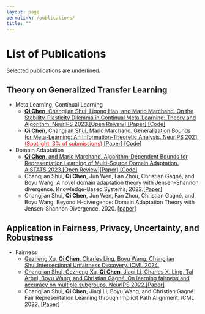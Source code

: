 ```yaml
---
layout: page
permalink: /publications/
title: ""  
---
```


<span></span>
# List of Publications

Selected publications are <span style="text-decoration: underline">underlined.</span>

## Theory on Generalized Transfer Learning

 * Meta Learning, Continual Learning
    - <span style="text-decoration: underline"> **Qi Chen**, Changjian Shui, Ligong Han, and Mario Marchand. On the Stability-Plasticity Dilemma in Continual Meta-Learning: Theory and Algorithm. NeurIPS 2023.[[Open Reivew](https://openreview.net/forum?id=DNHGKeOhLl)] [[Paper](https://openreview.net/pdf?id=DNHGKeOhLl)] [[Code](https://github.com/livreQ/DynamicCML)]</span>
    - <span style="text-decoration: underline">**Qi Chen**, Changjian Shui, Mario Marchand. Generalization Bounds for Meta-Learning: An Information-Theoretic Analysis. NeurIPS 2021. <font color=red>(Spotlight, 3% of submissions)</font> [[Paper](https://proceedings.neurips.cc/paper/2021/file/d9d347f57ae11f34235b4555710547d8-Paper.pdf)] [[Code](https://github.com/livreQ/meta-sgld)] </span>
 * Domain Adaptation
    - <span style="text-decoration: underline">**Qi Chen**, and Mario Marchand. Algorithm-Dependent Bounds for Representation Learning of Multi-Source Domain Adaptation. AISTATS 2023.[[Open Review](https://openreview.net/forum?id=9J2wV5E1Aq)][[Paper](https://proceedings.mlr.press/v206/chen23h/chen23h.pdf)] [[Code](https://github.com/livreQ/IMDA)]</span>
    - Changjian Shui, **Qi Chen**, Jun Wen, Fan Zhou, Christian Gagné, and Boyu Wang. A novel domain adaptation theory with Jensen–Shannon divergence. Knowledge-Based Systems, 2022.[[Paper](https://openreview.net/pdf?id=ilDfZG2BVDh)]
    - Changjian Shui, **Qi Chen**, Jun Wen, Fan Zhou, Christian Gagné, and Boyu Wang. Beyond H-divergence: Domain Adaptation Theory with Jensen-Shannon Divergence. 2020. [[paper](https://arxiv.org/pdf/2007.15567.pdf)]

## Application in Fairness, Privacy, Uncertainty, and Robustness
  * Fairness
    - <span style="text-decoration: underline">Gezheng Xu, **Qi Chen**, Charles Ling, Boyu Wang, Changjian Shui.Intersectional Unfairness Discovery. ICML 2024. </span>
    - <span style="text-decoration: underline">Changjian Shui, Gezheng Xu, **Qi Chen**, Jiaqi Li, Charles X. Ling, Tal Arbel, Boyu Wang, and Christian Gagné. On learning fairness and accuracy on multiple subgroups. NeurIPS 2022.[[Paper](https://proceedings.neurips.cc/paper_files/paper/2022/file/dc96134e169de5aea1ba1fc34dfb8419-Paper-Conference.pdf)]</span>
    - Changjian Shui, **Qi Chen**, Jiaqi Li, Boyu Wang, and Christian Gagné. Fair Representation Learning through Implicit Path Alignment. ICML 2022. [[Paper](https://arxiv.org/pdf/2205.13316.pdf)]

